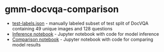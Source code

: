 # gmm-docvqa-comparison

- [test-labels.json](./test-labels.json) - manually labeled subset of test split of DocVQA containing 49 unique images and 128 questions
- [Inference notebook](https://colab.research.google.com/drive/1b0CxZxx1rXGc3TBv2kzi_gKfzYGIRK3K?usp=sharing) - Jupyter notebook with code for model inference
- [Comparison notebook](https://colab.research.google.com/drive/1NUaFD3AS3S9Ixq6TPhtHLjkytNwmJEbe?usp=sharing) - Jupyter notebook with code for comparing model results

